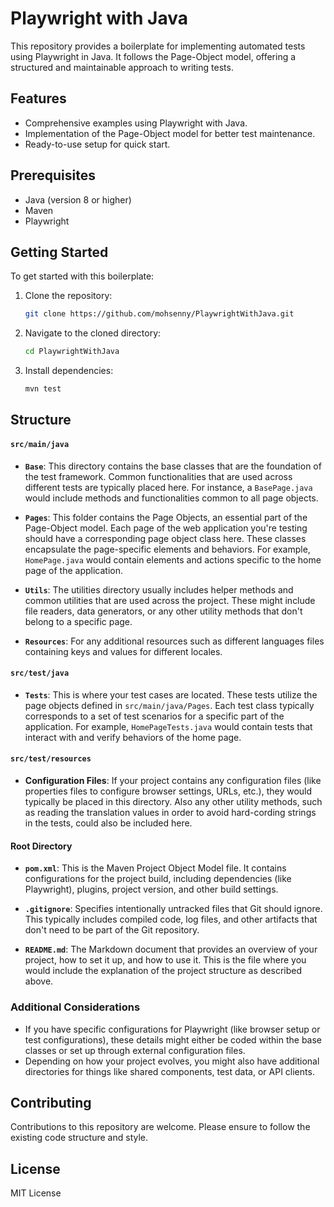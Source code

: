 # Playwright with Java

This repository provides a boilerplate for implementing automated tests using Playwright in Java. It follows the Page-Object model, offering a structured and maintainable approach to writing tests.

## Features

- Comprehensive examples using Playwright with Java.
- Implementation of the Page-Object model for better test maintenance.
- Ready-to-use setup for quick start.

## Prerequisites

- Java (version 8 or higher)
- Maven
- Playwright

## Getting Started

To get started with this boilerplate:

1. Clone the repository:
   ```bash
   git clone https://github.com/mohsenny/PlaywrightWithJava.git

2. Navigate to the cloned directory:
   ```bash
   cd PlaywrightWithJava

3. Install dependencies:
   ```bash
   mvn test

## Structure

#### `src/main/java`

- **`Base`**: This directory contains the base classes that are the foundation of the test framework. Common functionalities that are used across different tests are typically placed here. For instance, a `BasePage.java` would include methods and functionalities common to all page objects.

- **`Pages`**: This folder contains the Page Objects, an essential part of the Page-Object model. Each page of the web application you're testing should have a corresponding page object class here. These classes encapsulate the page-specific elements and behaviors. For example, `HomePage.java` would contain elements and actions specific to the home page of the application.

- **`Utils`**: The utilities directory usually includes helper methods and common utilities that are used across the project. These might include file readers, data generators, or any other utility methods that don't belong to a specific page.

- **`Resources`**: For any additional resources such as different languages files containing keys and values for different locales.

#### `src/test/java`

- **`Tests`**: This is where your test cases are located. These tests utilize the page objects defined in `src/main/java/Pages`. Each test class typically corresponds to a set of test scenarios for a specific part of the application. For example, `HomePageTests.java` would contain tests that interact with and verify behaviors of the home page.

#### `src/test/resources`

- **Configuration Files**: If your project contains any configuration files (like properties files to configure browser settings, URLs, etc.), they would typically be placed in this directory. Also any other utility methods, such as reading the translation values in order to avoid hard-cording strings in the tests, could also be included here.

#### Root Directory

- **`pom.xml`**: This is the Maven Project Object Model file. It contains configurations for the project build, including dependencies (like Playwright), plugins, project version, and other build settings.

- **`.gitignore`**: Specifies intentionally untracked files that Git should ignore. This typically includes compiled code, log files, and other artifacts that don't need to be part of the Git repository.

- **`README.md`**: The Markdown document that provides an overview of your project, how to set it up, and how to use it. This is the file where you would include the explanation of the project structure as described above.

### Additional Considerations

- If you have specific configurations for Playwright (like browser setup or test configurations), these details might either be coded within the base classes or set up through external configuration files.
- Depending on how your project evolves, you might also have additional directories for things like shared components, test data, or API clients.

## Contributing
Contributions to this repository are welcome. Please ensure to follow the existing code structure and style.

## License
MIT License
